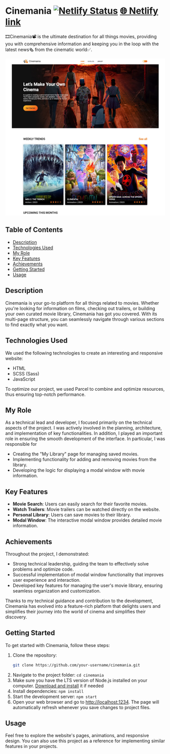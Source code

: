 # Cinemania [![Netlify Status](https://api.netlify.com/api/v1/badges/d5289523-7d3c-4b11-a413-768e7e1e9c1b/deploy-status)](https://app.netlify.com/sites/vasylkiv-cinemania/deploys) [🌐 Netlify link](https://vasylkiv-cinemania.netlify.app)

🎞Cinemania📽 is the ultimate destination for all things movies, providing you
with comprehensive information and keeping you in the loop with the latest news🗞
from the cinematic world✅.

![Cinemania Screenshot](./assets/cinemania.webp)

## Table of Contents

- [Description](#description)
- [Technologies Used](#technologies-used)
- [My Role](#my-role)
- [Key Features](#key-features)
- [Achievements](#achievements)
- [Getting Started](#getting-started)
- [Usage](#usage)

## Description

Cinemania is your go-to platform for all things related to movies. Whether
you're looking for information on films, checking out trailers, or building your
own curated movie library, Cinemania has got you covered. With its multi-page
structure, you can seamlessly navigate through various sections to find exactly
what you want.

## Technologies Used

We used the following technologies to create an interesting and responsive
website:

- HTML
- SCSS (Sass)
- JavaScript

To optimize our project, we used Parcel to combine and optimize resources, thus
ensuring top-notch performance.

## My Role

As a technical lead and developer, I focused primarily on the technical aspects
of the project. I was actively involved in the planning, architecture, and
implementation of key functionalities. In addition, I played an important role
in ensuring the smooth development of the interface. In particular, I was
responsible for

- Creating the "My Library" page for managing saved movies.
- Implementing functionality for adding and removing movies from the library.
- Developing the logic for displaying a modal window with movie information.

## Key Features

- **Movie Search**: Users can easily search for their favorite movies.
- **Watch Trailers**: Movie trailers can be watched directly on the website.
- **Personal Library**: Users can save movies to their library.
- **Modal Window**: The interactive modal window provides detailed movie
  information.

## Achievements

Throughout the project, I demonstrated:

- Strong technical leadership, guiding the team to effectively solve problems
  and optimize code.
- Successful implementation of modal window functionality that improves user
  experience and interaction.
- Developed key features for managing the user's movie library, ensuring
  seamless organization and customization.

Thanks to my technical guidance and contribution to the development, Cinemania
has evolved into a feature-rich platform that delights users and simplifies
their journey into the world of cinema and simplifies their discovery.

## Getting Started

To get started with Cinemania, follow these steps:

1. Clone the repository:
   ```bash
   git clone https://github.com/your-username/cinemania.git
   ```
3. Navigate to the project folder: `cd cinemania`
4. Make sure you have the LTS version of Node.js installed on your computer.
   [Download and install](https://nodejs.org/en/) it if needed
5. Install dependencies: `npm install`
6. Start the development server: `npm start`
7. Open your web browser and go to
   [ http://localhost:1234](http://localhost:1234). The page will
   automatically refresh whenever you save changes to project files.

## Usage

Feel free to explore the website's pages, animations, and responsive design. You
can also use this project as a reference for implementing similar features in
your projects.

